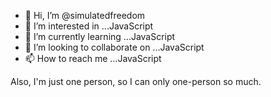 - 👋 Hi, I’m @simulatedfreedom
- 👀 I’m interested in ...JavaScript
- 🌱 I’m currently learning ...JavaScript
- 💞️ I’m looking to collaborate on ...JavaScript
- 📫 How to reach me ...JavaScript

<!---
simulatedfreedom/simulatedfreedom is a ✨ special ✨ repository because its `README.md` (this file) appears on your GitHub profile.
You can click the Preview link to take a look at your changes.
--->

Also, I'm just one person, so I can only one-person so much.
